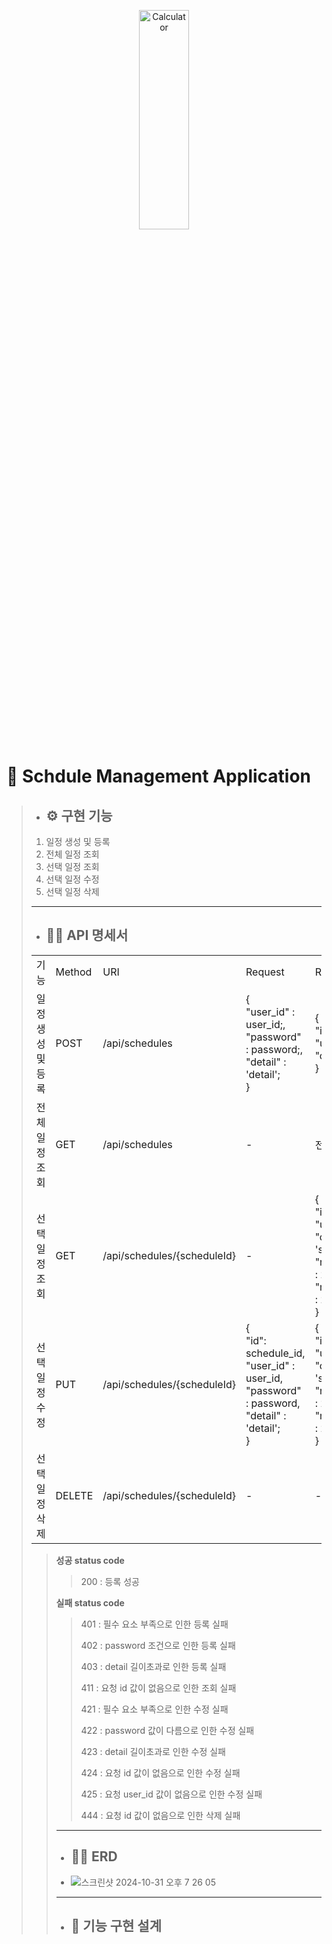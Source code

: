 <p align="center">
<img src="https://cdn.imweb.me/thumbnail/20231120/9b1551ea109cf.png" width="40%" height="30%" title="px(픽셀) 크기 설정" alt="Calculator"></img>
</p>

# 📌 Schdule Management Application

>- ## ⚙ 구현 기능
>1. 일정 생성 및 등록
>2. 전체 일정 조회
>3. 선택 일정 조회
>4. 선택 일정 수정
>5. 선택 일정 삭제
>---
>- ## 👷‍♂️ API 명세서
> <table style="border: 2px;" align="center">
  <tr>
    <td> 기능</td>
    <td> Method </td>
    <td> URI </td>
    <td> Request </td>
    <td> Responese </td>
    <td> StatusCode </td>
  </tr><tr>
    <td > 일정 생성 및 등록 </td>
    <td > POST </td>
    <td > /api/schedules </td>
    <td > 
      {<br>
        "user_id" : user_id;,<br>
        "password" : password;,<br>
        "detail" : 'detail';
      <br>}
    </td>
    <td > 
      {<br>
        "id": schedule_id, <br>
        "user_id" : user_id,<br>
        "detail" : 'detail';<br>
      }
    </td>
    <td > 
      2xx : 성공<br> 
      4xx : 실패<br> 
    </td>
  </tr><tr>
    <td > 전체 일정 조회 </td>
    <td > GET </td>
    <td > /api/schedules </td>
    <td > - </td>
    <td > 전체 응답 정보 </td>
    <td > 
      2xx : 성공<br> 
      4xx : 실패<br>
    </td>
  </tr><tr>
    <td > 선택 일정 조회 </td>
    <td > GET </td>
    <td > /api/schedules/{scheduleId} </td>
    <td > - </td>
    <td > 
      {<br>
        "id" : schedule_id ,<br>
        "user_id" : user_id ,<br>
        "detail" : 'schedule_detail',<br>
        "registration_date" : 202x-xx-xx,<br>
        "modification_date" : 202x-xx-xx<br>
      }
    </td>
    <td > 
      2xx : 성공<br> 
      4xx : 실패<br>
    </td>
  </tr><tr>
    <td > 선택 일정 수정 </td>
    <td > PUT </td>
    <td > /api/schedules/{scheduleId} </td>
    <td > 
      {<br>
        "id": schedule_id, <br>
        "user_id" : user_id,<br>
        "password" : password,<br>
        "detail" : 'detail';<br>
      } 
    </td>
    <td >
      {<br>
        "id" : schedule_id ,<br>
        "user_id" : user_id ,<br>
        "detail" : 'schedule_detail',<br>
        "registration_date" : 202x-xx-xx,<br>
        "modification_date" : 202x-xx-xx<br>
      }
    </td>
    <td >
      2xx : 성공<br> 
      4xx : 실패<br></td>
    </td>
  </tr><tr>
    <td > 선택 일정 삭제 </td>
    <td > DELETE </td>
    <td > /api/schedules/{scheduleId} </td>
    <td > - </td>
    <td > - </td>
    <td > 
      2xx : 성공<br> 
      4xx : 실패<br></td>
    </tr>
</table>

> **성공 status code**
>
> >200  :   등록 성공
> 
> **실패 status code**
> 
> >401 : 필수 요소 부족으로 인한 등록 실패
> > 
> >402 : password 조건으로 인한 등록 실패
> >
> >403 : detail 길이초과로 인한 등록 실패
> >
> >411 : 요청 id 값이 없음으로 인한 조회 실패
> >
> >421 : 필수 요소 부족으로 인한 수정 실패
> >
> >422 : password 값이 다름으로 인한 수정 실패
> >
> >423 : detail 길이초과로 인한 수정 실패
> >
> >424 : 요청 id 값이 없음으로 인한 수정 실패
> >
> >425 : 요청 user_id 값이 없음으로 인한 수정 실패
> >
> >444 : 요청 id 값이 없음으로 인한 삭제 실패
>
>---
>- ## 👷‍♂️ ERD
>- ![스크린샷 2024-10-31 오후 7 26 05](https://github.com/user-attachments/assets/f3bbbed3-4b35-462d-9d43-05d4d20a9dc0)
>---
> - ## 🔧 기능 구현 설계
>> 
>> 




